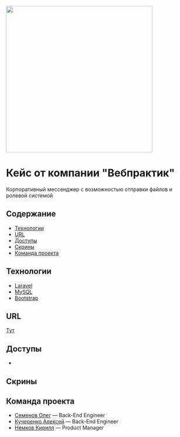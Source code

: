 <img src="https://sun9-40.userapi.com/impg/RSko3Ymk7RNAxElbslPS7xMkNfM-_flS1z5AdA/xugT1DsIn2E.jpg?size=555x665&quality=96&sign=1d11dc896166d108797fc9a9cd794057&type=album" width="400">

# Кейс от компании "Вебпрактик"
Корпоративный мессенджер с возможностью отправки файлов и ролевой системой

## Содержание
- [Технологии](#технологии)
- [URL](#url)
- [Доступы](#доступы)
- [Скрины](#скрины)
- [Команда проекта](#команда-проекта)

## Технологии
- [Laravel](https://laravel.com/)
- [MySQL](https://www.mysql.com/)
- [Bootstrap](https://bootstrap5.ru/)



## URL
<a href="http://crosola.ru">Тут</a>

## Доступы
- 


## Скрины


## Команда проекта
- [Семенов Олег](https://vk.com/kek_xmm) — Back-End Engineer
- [Кучеренко Алексей](https://vk.com/voyager_odin) — Back-End Engineer
- [Немков Кирилл](https://vk.com/yubarev) — Product Manager
